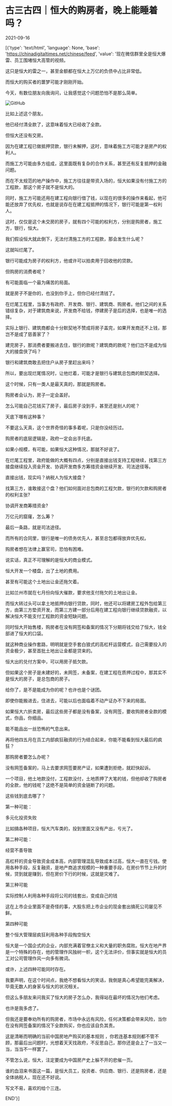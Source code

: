 # 古三古四｜恒大的购房者，晚上能睡着吗？

2021-09-16

[{'type': 'text/html', 'language': None, 'base': 'https://chinadigitaltimes.net/chinese/feed', 'value': '现在微信群里全是恒大爆雷、员工围堵恒大高管的视频。

这只是恒大的雷之一，甚至金额都在恒大上万亿的负债中占比非常低。

而恒大的购买者的噩梦可能才刚刚开始。

今天，有数位朋友向我询问，让我感觉这个问题恐怕不是那么简单。

![GitHub](https://chinadigitaltimes.net/chinese/files/2021/09/post-670886-614315160621b.)

比如上述这个朋友。

他已经付清全款了，这意味着恒大已经收了全款。

但恒大还没有交房。

因为在建工程已做抵押贷款，银行未解押，这时，意味着施工方可能才是房产的权利人。

而施工方可能由多方组成，这里面既有复杂的合作关系，甚至还有反复抵押的金融问题。

而在不太规范的地产操作中，施工方往往是带资入场的，恒大如果没有付施工方的工程款，那这个房子就不是恒大的。

同时，施工方可能还用在建工程向银行借了钱，以现在的很多的操作来看起，他可能还放弃了优先权，也就是说存在在建工程抵押的情况下，银行可能是第一权利人。

这时，仅仅是这个未交房的房子，就有四个可能的权利方，分别是购房者，施工方，银行，恒大。

我们假设恒大就此倒下，无法付清施工方的工程款，那会发生什么呢？

这就叫烂尾了。

银行可能成为房子的权利方，他或许可以拍卖用于回收他的贷款。

但购房的消费者呢？

有可能面临一个最为痛苦的局面。

就是房子不是你的，也没到你手上，但你已经付清钱了。

在烂尾工程里，当事方有政府、开发商、银行、建筑商、购房者。他们之间的关系错综复杂，对于建筑商来说，开发商不给钱，停建房子是后的选择，也是唯一的选择。

实际上银行、建筑商都会十分默契地不赞成将房子盖完，如果开发商还不上钱，那岂不是成了慈善家了？

建完房子，那消费者要搬进去住，银行的款呢？建筑商的款呢？他们岂不是成为恒大的接盘侠了吗？

银行和建筑商敢去把住户从房子里赶出来吗？

所以，要出现烂尾情况时，让他烂着，可能才是银行与建筑总包商的默契选择。

这个时候，只有一类人是最天真的，那就是购房者。

购房者会认为，房子一定会盖好。

怎么可能自己花钱买了房子，最后房子没到手，甚至还是别人的呢？

天底下哪有这种事？

不要这么天真，这个世界奇怪的事多着呢，只是你没经历过。

购房者的底层逻辑是，政府一定会出手托底。

如果小规模，有可能，如果恒大这种情况，那就不好说了。

在烂尾工程里，政府能做的大概有四点，分别是直接出钱支持工程继续，找第三方接盘继续投入资金开发、协调开发商多方筹措资金继续开发、司法途径等。

直接出钱，现实吗？纳税人为恒大接盘？

找第三方，谁敢接这个盘？他们如何面对总包商的工程欠款，银行的欠款和购房者的权利主张?

协调开发商筹措资金?

万亿元的窟窿，怎么筹？

最后一条路，就是司法途径。

而所有的合同里，银行是唯一的债务优先人，甚至总包都得放弃优先权。

购房者想在法律上赢官司，恐怕有困难。

说实话，真正不可理解的是恒大的商业模式。

恒大开发一个楼盘，出了土地的费用。

甚至有可能这个土地出让金还拖欠着。

比如兰州市就在七月份向恒大催款，要求他支付拖欠的土地出让金。

而恒大转过头可以拿土地抵押向银行贷款，同时，他还可以将建房工程外包给第三方，由第三方垫资开发，而第三方建一部分后用在建工程向银行继续贷款融资，以解决恒大不能支付工程款的资金短缺问题。

同时恒大开始售楼，购房者在没有网签和备案的情况下分期将钱交给了恒大，钱全部进了恒大的口袋。

就这种商业操作套路，明明就是空手套白狼式的高杠杆运营模式，自己需要投入的资金极少，甚至首批土地出让金都是贷来的。

恒大出的兑付方案中，可以用房子抵欠款。

但如果这个房子是未建好的，未网签，未备案，在建工程在质押过程中，那其实不是恒大的房子，是总包商的房子。

给你了，是不是能成为你的呢？也许也是个谜团。

即使你能搬进去，住进去，可能以后也面临着不动产证办不下来的局面。

如果恒大六折卖房，最后这些房子都是没有备案，没有网签，要收购房者全款的模式，你品，你细品。

能不能品出一丝恐怖的气息出来。

再将他四五月在员工内部疯狂融资的行为结合起来，你能不能看到恒大最后的疯狂？

那购房者要怎么办呢？

没有网签备案的，马上去要求网签要房产证，如果遭到拒绝，就赶快起诉。

一个项目，他土地款没付，工程款没付，土地质押了大笔的钱，但他却收了购房者的全款，他的钱呢？这绝不是简单的资金链断了的问题。

这些钱到底去哪了？

第一种可能：

多元化投资失败

比如搞各种项目，恒大汽车类的，投到里面又没有产出，亏光了。

第二种可能：

经营不善导致

高杠杆的资金导致资金成本高，内部管理混乱导致成本过高，恒大一直在亏钱。使用各种手段，反复融资，是地产商追求规模的一种重要手段，在房价节节上升的时候，贷到就是赚到，但在房价下行的时候，这就是灾难了。

第三种可能

实际控制人利用各种手段将公司的钱套出，变成自己的钱

这在上市企业里面不是奇怪的事，大股东把上市企业的现金套出搞死公司屡见不鲜。

第四种可能

整个恒大管理层疯狂利用各种手段掏空恒大

恒大是一个国企式的企业，内部充满着官僚主义和大量的职务腐败。恒大在地产界是一个特殊的存在，他的管理作风独树一帜，这个无法评价，但事实就是恒大的员工对公司管理作风一向多有微词。

或许，上述四种可能同时存在。

我要声明，在这个时间点，我绝不想看恒大的笑话，我倒是真心希望能完美解决，毕竟无数人的身家与恒大的状况相关。

但这么多朋友来问我买了恒大的房子怎么办，我得站在最坏的情况为他们考虑。

也许是我多虑了。

但我还是要奉劝所有的购房者，市场中永远有风险，任何决策都会带来风险，当你在没有网签备案的情况下全款购买，你也应该自负其责。

这是清晰而明确的当前中国房地产购买的基本规则 ，你若连基本规则都不管不顾，那最后出问题时，光想着天天找政府，不反思自己，那你还是会上了一当又一当，当当不一样罢了。

不管怎么说，恒大，注定要成为中国房产史上躲不开的悲催一页。

谁的血泪来书面这一篇，是恒大员工，投资者、供应商、银行、还是购房者，还是全体纳税人，现在还不好说。

写文不易，喜欢的给个三连。

END'}]